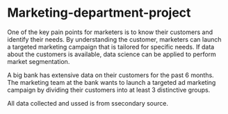 # Marketing-department-project

One of the key pain points for marketers is to know their customers and identify their needs. By understanding the customer, marketers can launch a targeted marketing campaign that is tailored for specific needs. If data about the customers is available, data science can be applied to perform market segmentation. 

A big bank has extensive data on their customers for the past 6 months. The marketing team at the bank wants to launch a targeted ad marketing campaign by dividing their customers into at least 3 distinctive groups.  

All data collected and ussed is from ssecondary source.
